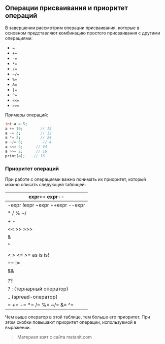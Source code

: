 ## Операции присваивания и приоритет операций

В завершении рассмотрим операции присваивания, которые в основном представляют комбинацию простого присваивания с другими операциями:
- `=`
- `+=`
- `-=`
- `*=`
- `/=`
- `~/=`
- `%=`
- `&=`
- `|=`
- `^=`
- `<<=`
- `>>=`

Примеры операций:

```dart
int a = 5;
a += 10;        // 15
a -= 3;         // 12
a *= 2;         // 24
a ~/= 6;         // 4
a <<= 4;      // 64
a >>= 2;      // 16
print(a);    // 16
```

### Приоритет операций

При работе с операциями важно понимать их приоритет, который можно описать следующей таблицей:

| expr++ expr--                                                  |
|----------------------------------------------------------------|
| -expr !expr ~expr ++expr --expr                                |
| * / % ~/                                                       |
| + -                                                            |
| << >> >>>                                                      |
| &                                                              |
| ^                                                              |
| |                                                              |
| < > <= >= as is is!                                            |
| == !=                                                          |
| &&                                                             |
| ||                                                             |
| ??                                                             |
| ? : (тернарный оператор)                                       |
| .. (spread-оператор)                                           |
| = += -= *= /= %= ~/= &= ^= |= <<= >>= (операторы присваивания) |
Чем выше оператор в этой таблице, тем больше его приоритет. При этом скобки повышают приоритет операции, используемой в выражении.


> Материал взят с сайта metanit.com